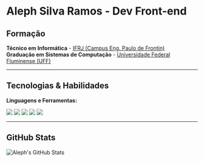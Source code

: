 # Aleph Silva Ramos - Dev Front-end

## Formação
**Técnico em Informática** - [IFRJ (Campus Eng. Paulo de Frontin)](https://www.ifrj.edu.br/)  
**Graduação em Sistemas de Computação** - [Universidade Federal Fluminense (UFF)](https://www.uff.br/)

---

## Tecnologias & Habilidades

**Linguagens e Ferramentas:**
<div>
  <img src="https://img.shields.io/badge/JavaScript-FFD700?style=flat&logo=javascript&logoColor=black" />
  <img src="https://img.shields.io/badge/HTML5-E34F26?style=flat&logo=html5&logoColor=white" />
  <img src="https://img.shields.io/badge/CSS3-1572B6?style=flat&logo=css3&logoColor=white" />
  <img src="https://img.shields.io/badge/React-61DAFB?style=flat&logo=react&logoColor=black" />
  <img src="https://img.shields.io/badge/Styled_Components-DB7093?style=flat&logo=styled-components&logoColor=white" />
</div>

---

## GitHub Stats

![Aleph's GitHub Stats](https://github-readme-stats.vercel.app/api?username=alephsramos-dev&show_icons=true&theme=radical)
